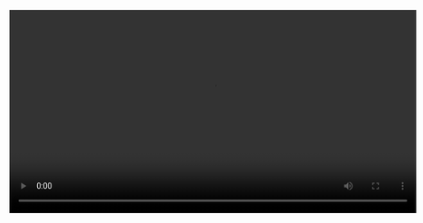 <p align="center">
  <video width="720" controls>
    <source src="video.mp4" type="video/mp4">
    Your browser does not support the video tag.
  </video>
</p>

